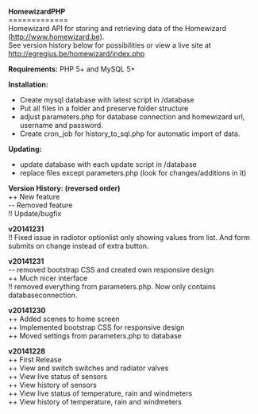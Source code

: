 <b>HomewizardPHP</b><br/>
=============<br/>
Homewizard API for storing and retrieving data of the Homewizard (http://www.homewizard.be).<br/>
See version history below for possibilities or view a live site at http://egregius.be/homewizard/index.php<br/>

<b>Requirements:</b>
PHP 5+ and MySQL 5+

<b>Installation:</b><br/>
- Create mysql database with latest script in /database<br/>
- Put all files in a folder and preserve folder structure<br/>
- adjust parameters.php for database connection and homewizard url, username and password. <br/>
- Create cron_job for history_to_sql.php for automatic import of data.<br/>

<b>Updating:</b><br/>
- update database with each update script in /database<br/>
- replace files except parameters.php (look for changes/additions in it)<br/>

<b>Version History: (reversed order)</b><br/>
 ++ New feature<br/>
 -- Removed feature<br/>
 !! Update/bugfix<br/>

<b>v20141231</b><br/>
!! Fixed issue in radiotor optionlist only showing values from list. And form submits on change instead of extra button.<br/>

<b>v20141231</b><br/>
-- removed bootstrap CSS and created own responsive design<br/>
++ Much nicer interface<br/>
!! removed everything from parameters.php. Now only contains databaseconnection.<br/>

<b>v20141230</b><br/>
++ Added scenes to home screen<br/>
++ Implemented bootstrap CSS for responsive design<br/>
++ Moved settings from parameters.php to database<br/>

<b>v20141228</b><br/>
++ First Release<br/>
++ View and switch switches and radiator valves<br/>
++ View live status of sensors<br/>
++ View history of sensors<br/>
++ View live status of temperature, rain and windmeters<br/>
++ View history of temperature, rain and windmeters<br/>
